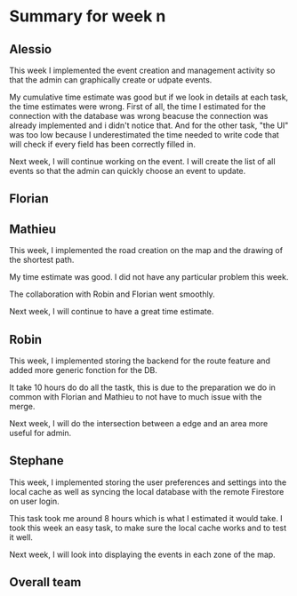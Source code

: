# Summary for week n

## Alessio

This week I implemented the event creation and management activity so that the admin can graphically create or udpate events. 

My cumulative time estimate was good but if we look in details at each task, the time estimates were wrong. First of all, the time I estimated for the connection with the database was wrong beacuse the connection was already implemented and i didn't notice that. 
And for the other task, "the UI" was too low because I underestimated the time needed to write code that will check if every field has been correctly filled in. 

Next week, I will continue working on the event. I will create the list of all events so that the admin can quickly choose an event to update. 

## Florian 

## Mathieu

This week, I implemented the road creation on the map and the drawing of the shortest path.

My time estimate was good. I did not have any particular problem this week.

The collaboration with Robin and Florian went smoothly.

Next week, I will continue to have a great time estimate.

## Robin
This week, I implemented storing the backend for the route feature and added more generic fonction for the DB.

It take 10 hours do do all the tastk, this is due to the preparation we do in common with Florian and Mathieu to not have to much issue with the merge.

Next week, I will do the intersection between a edge and an area more useful for admin.

## Stephane
This week, I implemented storing the user preferences and settings into the local cache as well as syncing
the local database with the remote Firestore on user login.

This task took me around 8 hours which is what I estimated it would take. I took this week an easy task, to make sure
the local cache works and to test it well.

Next week, I will look into displaying the events in each zone of the map.

## Overall team

